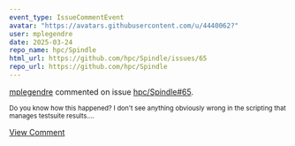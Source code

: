 ```yaml
---
event_type: IssueCommentEvent
avatar: "https://avatars.githubusercontent.com/u/4440062?"
user: mplegendre
date: 2025-03-24
repo_name: hpc/Spindle
html_url: https://github.com/hpc/Spindle/issues/65
repo_url: https://github.com/hpc/Spindle
---
```


<a href='https://github.com/mplegendre' target='_blank'>mplegendre</a> commented on issue <a href='https://github.com/hpc/Spindle/issues/65' target='_blank'>hpc/Spindle#65</a>.

<small>Do you know how this happened? I don't see anything obviously wrong in the scripting that manages testsuite results....</small>

<a href='https://github.com/hpc/Spindle/issues/65' target='_blank'>View Comment</a>